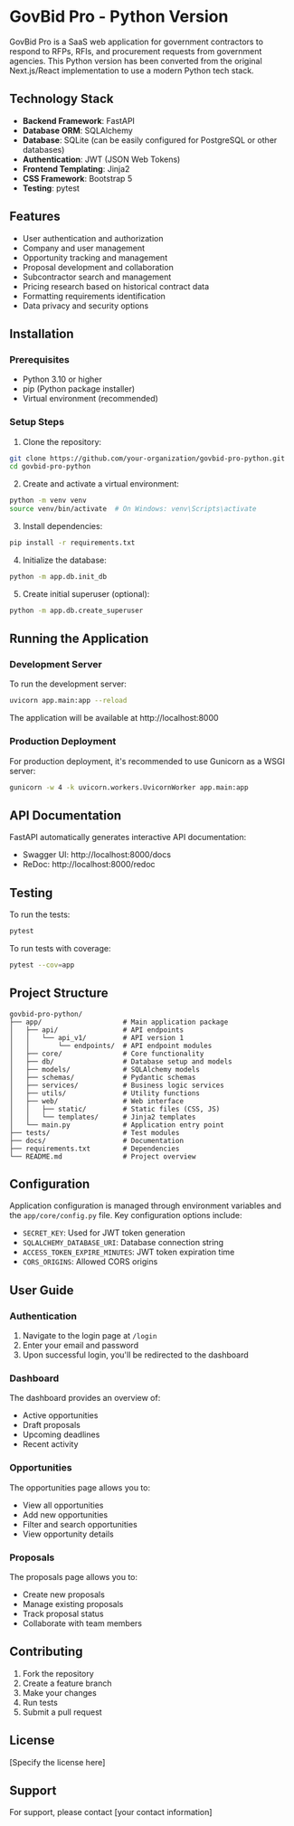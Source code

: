 # GovBid Pro - Python Version

GovBid Pro is a SaaS web application for government contractors to respond to RFPs, RFIs, and procurement requests from government agencies. This Python version has been converted from the original Next.js/React implementation to use a modern Python tech stack.

## Technology Stack

- **Backend Framework**: FastAPI
- **Database ORM**: SQLAlchemy
- **Database**: SQLite (can be easily configured for PostgreSQL or other databases)
- **Authentication**: JWT (JSON Web Tokens)
- **Frontend Templating**: Jinja2
- **CSS Framework**: Bootstrap 5
- **Testing**: pytest

## Features

- User authentication and authorization
- Company and user management
- Opportunity tracking and management
- Proposal development and collaboration
- Subcontractor search and management
- Pricing research based on historical contract data
- Formatting requirements identification
- Data privacy and security options

## Installation

### Prerequisites

- Python 3.10 or higher
- pip (Python package installer)
- Virtual environment (recommended)

### Setup Steps

1. Clone the repository:
```bash
git clone https://github.com/your-organization/govbid-pro-python.git
cd govbid-pro-python
```

2. Create and activate a virtual environment:
```bash
python -m venv venv
source venv/bin/activate  # On Windows: venv\Scripts\activate
```

3. Install dependencies:
```bash
pip install -r requirements.txt
```

4. Initialize the database:
```bash
python -m app.db.init_db
```

5. Create initial superuser (optional):
```bash
python -m app.db.create_superuser
```

## Running the Application

### Development Server

To run the development server:

```bash
uvicorn app.main:app --reload
```

The application will be available at http://localhost:8000

### Production Deployment

For production deployment, it's recommended to use Gunicorn as a WSGI server:

```bash
gunicorn -w 4 -k uvicorn.workers.UvicornWorker app.main:app
```

## API Documentation

FastAPI automatically generates interactive API documentation:

- Swagger UI: http://localhost:8000/docs
- ReDoc: http://localhost:8000/redoc

## Testing

To run the tests:

```bash
pytest
```

To run tests with coverage:

```bash
pytest --cov=app
```

## Project Structure

```
govbid-pro-python/
├── app/                    # Main application package
│   ├── api/                # API endpoints
│   │   └── api_v1/         # API version 1
│   │       └── endpoints/  # API endpoint modules
│   ├── core/               # Core functionality
│   ├── db/                 # Database setup and models
│   ├── models/             # SQLAlchemy models
│   ├── schemas/            # Pydantic schemas
│   ├── services/           # Business logic services
│   ├── utils/              # Utility functions
│   ├── web/                # Web interface
│   │   ├── static/         # Static files (CSS, JS)
│   │   └── templates/      # Jinja2 templates
│   └── main.py             # Application entry point
├── tests/                  # Test modules
├── docs/                   # Documentation
├── requirements.txt        # Dependencies
└── README.md               # Project overview
```

## Configuration

Application configuration is managed through environment variables and the `app/core/config.py` file. Key configuration options include:

- `SECRET_KEY`: Used for JWT token generation
- `SQLALCHEMY_DATABASE_URI`: Database connection string
- `ACCESS_TOKEN_EXPIRE_MINUTES`: JWT token expiration time
- `CORS_ORIGINS`: Allowed CORS origins

## User Guide

### Authentication

1. Navigate to the login page at `/login`
2. Enter your email and password
3. Upon successful login, you'll be redirected to the dashboard

### Dashboard

The dashboard provides an overview of:
- Active opportunities
- Draft proposals
- Upcoming deadlines
- Recent activity

### Opportunities

The opportunities page allows you to:
- View all opportunities
- Add new opportunities
- Filter and search opportunities
- View opportunity details

### Proposals

The proposals page allows you to:
- Create new proposals
- Manage existing proposals
- Track proposal status
- Collaborate with team members

## Contributing

1. Fork the repository
2. Create a feature branch
3. Make your changes
4. Run tests
5. Submit a pull request

## License

[Specify the license here]

## Support

For support, please contact [your contact information]
